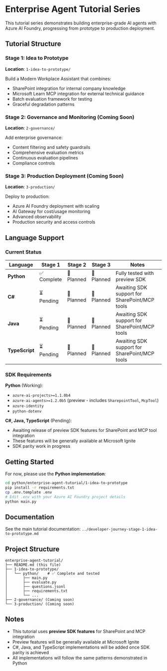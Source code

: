 # Enterprise Agent Tutorial Series

This tutorial series demonstrates building enterprise-grade AI agents with Azure AI Foundry, progressing from prototype to production deployment.

## Tutorial Structure

### Stage 1: Idea to Prototype
**Location**: `1-idea-to-prototype/`

Build a Modern Workplace Assistant that combines:
- SharePoint integration for internal company knowledge
- Microsoft Learn MCP integration for external technical guidance
- Batch evaluation framework for testing
- Graceful degradation patterns

### Stage 2: Governance and Monitoring (Coming Soon)
**Location**: `2-governance/`

Add enterprise governance:
- Content filtering and safety guardrails
- Comprehensive evaluation metrics
- Continuous evaluation pipelines
- Compliance controls

### Stage 3: Production Deployment (Coming Soon)
**Location**: `3-production/`

Deploy to production:
- Azure AI Foundry deployment with scaling
- AI Gateway for cost/usage monitoring
- Advanced observability
- Production security and access controls

## Language Support

### Current Status

| Language | Stage 1 | Stage 2 | Stage 3 | Notes |
|----------|---------|---------|---------|-------|
| **Python** | ✅ Complete | 🔄 Planned | 🔄 Planned | Fully tested with preview SDK |
| **C#** | ⏳ Pending | 🔄 Planned | 🔄 Planned | Awaiting SDK support for SharePoint/MCP tools |
| **Java** | ⏳ Pending | 🔄 Planned | 🔄 Planned | Awaiting SDK support for SharePoint/MCP tools |
| **TypeScript** | ⏳ Pending | 🔄 Planned | 🔄 Planned | Awaiting SDK support for SharePoint/MCP tools |

### SDK Requirements

**Python** (Working):
- `azure-ai-projects>=1.1.0b4`
- `azure-ai-agents>=1.2.0b5` (preview - includes `SharepointTool`, `McpTool`)
- `azure-identity`
- `python-dotenv`

**C#, Java, TypeScript** (Pending):
- Awaiting release of preview SDK features for SharePoint and MCP tool integration
- These features will be generally available at Microsoft Ignite
- SDK parity work in progress

## Getting Started

For now, please use the **Python implementation**:

```bash
cd python/enterprise-agent-tutorial/1-idea-to-prototype
pip install -r requirements.txt
cp .env.template .env
# Edit .env with your Azure AI Foundry project details
python main.py
```

## Documentation

See the main tutorial documentation: `../developer-journey-stage-1-idea-to-prototype.md`

## Project Structure

```
enterprise-agent-tutorial/
├── README.md (this file)
├── 1-idea-to-prototype/
│   └── python/    # ✅ Complete and tested
│       ├── main.py
│       ├── evaluate.py
│       ├── questions.jsonl
│       ├── requirements.txt
│       └── ...
├── 2-governance/ (Coming soon)
└── 3-production/ (Coming soon)
```

## Notes

- This tutorial uses **preview SDK features** for SharePoint and MCP integration
- Preview features will be generally available at Microsoft Ignite
- C#, Java, and TypeScript implementations will be added once SDK parity is achieved
- All implementations will follow the same patterns demonstrated in Python
